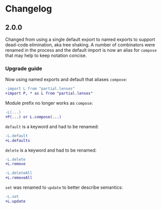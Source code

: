 # Changelog

## 2.0.0

Changed from using a single default export to named exports to support dead-code
elimination, aka tree shaking.  A number of combinators were renamed in the
process and the default import is now an alias for `compose` that may help to
keep notation concise.

### Upgrade guide

Now using named exports and default that aliases `compose`:

```diff
-import L from "partial.lenses"
+import P, * as L from "partial.lenses"
```

Module prefix no longer works as `compose`:

```diff
-L(...)
+P(...) or L.compose(...)
```

`default` is a keyword and had to be renamed:

```diff
-L.default
+L.defaults
```

`delete` is a keyword and had to be renamed:

```diff
-L.delete
+L.remove
```

```diff
-L.deleteAll
+L.removeAll
```

`set` was renamed to `update` to better describe semantics:

```diff
-L.set
+L.update
```
